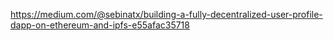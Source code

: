 https://medium.com/@sebinatx/building-a-fully-decentralized-user-profile-dapp-on-ethereum-and-ipfs-e55afac35718
